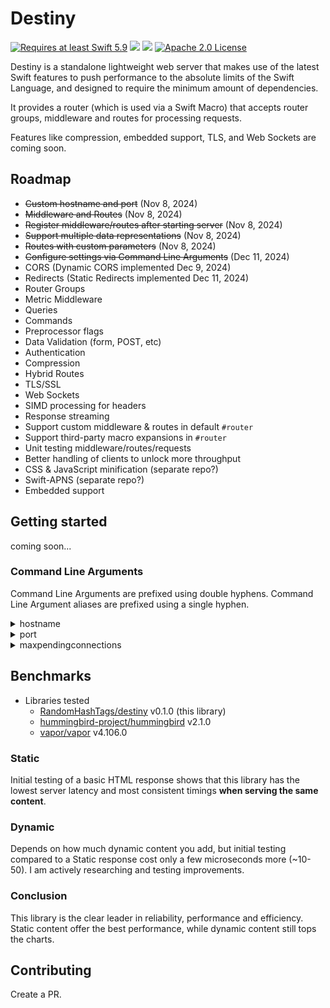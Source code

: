 # Destiny

<a href="https://swift.org"><img src="https://img.shields.io/badge/Swift-5.9+-F05138?style=&logo=swift" alt="Requires at least Swift 5.9"></a> <img src="https://img.shields.io/badge/Platforms-Any-gold"> <a href="https://discord.com/invite/VyuFQUpcUz"><img src="https://img.shields.io/badge/Chat-Discord-7289DA?style=&logo=discord"></a> <a href="https://github.com/RandomHashTags/destiny/blob/main/LICENSE"><img src="https://img.shields.io/badge/License-Apache_2.0-blue" alt="Apache 2.0 License"></a>

Destiny is a standalone lightweight web server that makes use of the latest Swift features to push performance to the absolute limits of the Swift Language, and designed to require the minimum amount of dependencies.

It provides a router (which is used via a Swift Macro) that accepts router groups, middleware and routes for processing requests.

Features like compression, embedded support, TLS, and Web Sockets are coming soon.

## Roadmap

- <s>Custom hostname and port</s> (Nov 8, 2024)
- <s>Middleware and Routes</s> (Nov 8, 2024)
- <s>Register middleware/routes after starting server</s> (Nov 8, 2024)
- <s>Support multiple data representations</s> (Nov 8, 2024)
- <s>Routes with custom parameters</s> (Nov 8, 2024)
- <s>Configure settings via Command Line Arguments</s> (Dec 11, 2024)
- CORS (Dynamic CORS implemented Dec 9, 2024)
- Redirects (Static Redirects implemented Dec 11, 2024)
- Router Groups
- Metric Middleware
- Queries
- Commands
- Preprocessor flags
- Data Validation (form, POST, etc)
- Authentication
- Compression
- Hybrid Routes
- TLS/SSL
- Web Sockets
- SIMD processing for headers
- Response streaming
- Support custom middleware & routes in default `#router`
- Support third-party macro expansions in `#router`
- Unit testing middleware/routes/requests
- Better handling of clients to unlock more throughput
- CSS & JavaScript minification (separate repo?)
- Swift-APNS (separate repo?)
- Embedded support

## Getting started

coming soon...

### Command Line Arguments

Command Line Arguments are prefixed using double hyphens. Command Line Argument aliases are prefixed using a single hyphen.

<details>

<summary>hostname</summary>

Assign the hostname of the server.

- Aliases: `h`
- Usage: `--hostname <hostname>`

</details>

<details>

<summary>port</summary>

Assigns the port of the server.

- Aliases: `p`
- Usage: `--port <port>`

</details>

<details>

<summary>maxpendingconnections</summary>

Assigns the maximum pending connections the server can queue.

- Aliases: `mpc`
- Usage: `--maxpendingconnections <max pending connections>`

</details>


## Benchmarks

- Libraries tested
  - [RandomHashTags/destiny](https://github.com/RandomHashTags/destiny) v0.1.0 (this library)
  - [hummingbird-project/hummingbird](https://github.com/hummingbird-project/hummingbird) v2.1.0
  - [vapor/vapor](https://github.com/vapor/vapor) v4.106.0

### Static

Initial testing of a basic HTML response shows that this library has the lowest server latency and most consistent timings **when serving the same content**.

### Dynamic

Depends on how much dynamic content you add, but initial testing compared to a Static response cost only a few microseconds more (~10-50). I am actively researching and testing improvements.

### Conclusion

This library is the clear leader in reliability, performance and efficiency. Static content offer the best performance, while dynamic content still tops the charts.

## Contributing

Create a PR.